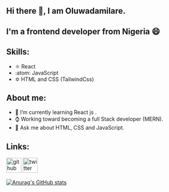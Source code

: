 ## Hi there 👋, I am Oluwadamilare.
## I'm a frontend developer from Nigeria 😄
## Skills:
- ⚛️ React
- :atom: JavaScript
- ✡️ HTML and CSS (TailwindCss)

## About me:
- 🌱 I’m currently learning React js .
- ⌚ Working toward becoming a full Stack developer (MERN).
- 💬 Ask me about HTML, CSS and JavaScript.

## Links:
[<img src='https://cdn.jsdelivr.net/npm/simple-icons@3.0.1/icons/github.svg' alt='github' height='40'>](https://github.com/Feanyluch)  [<img src='https://cdn.jsdelivr.net/npm/simple-icons@3.0.1/icons/twitter.svg' alt='twitter' height='40'>](https://twitter.com/feanyluch)  

[![Anurag's GitHub stats](https://github-readme-stats.vercel.app/api?username=feanyluch)](https://github.com/anuraghazra/github-readme-stats)
